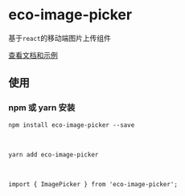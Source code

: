 # eco-image-picker

基于`react`的移动端图片上传组件

[查看文档和示例][site]

## 使用

### npm 或 yarn 安装

```shell
npm install eco-image-picker --save
```

<br />

```shell
yarn add eco-image-picker
```

<br />

```shell
import { ImagePicker } from 'eco-image-picker';
```

[site]: https://yicoding.github.io/eco-image-picker
